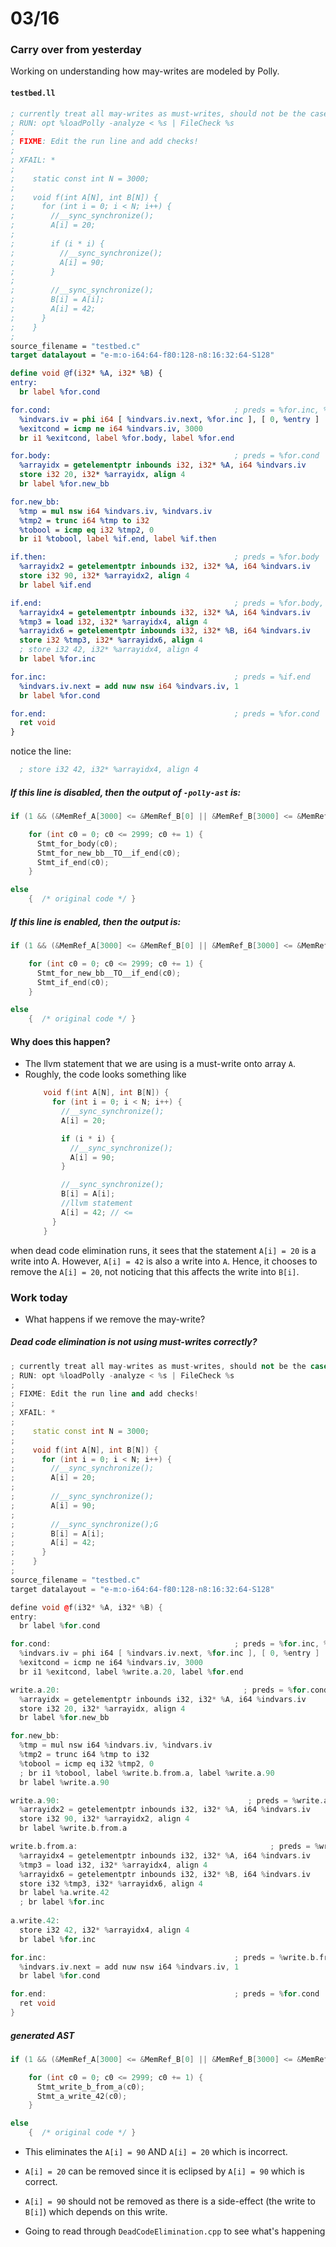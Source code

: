 # 03/16 

### Carry over from yesterday

Working on understanding how may-writes are modeled by Polly.

#### `testbed.ll`
```ll
; currently treat all may-writes as must-writes, should not be the case
; RUN: opt %loadPolly -analyze < %s | FileCheck %s
;
; FIXME: Edit the run line and add checks!
;
; XFAIL: *
;
;    static const int N = 3000;
;
;    void f(int A[N], int B[N]) {
;      for (int i = 0; i < N; i++) {
;        //__sync_synchronize();
;        A[i] = 20;
;
;        if (i * i) {
;          //__sync_synchronize();
;          A[i] = 90;
;        }
;
;        //__sync_synchronize();
;        B[i] = A[i];
;        A[i] = 42;
;      }
;    }
;
source_filename = "testbed.c"
target datalayout = "e-m:o-i64:64-f80:128-n8:16:32:64-S128"

define void @f(i32* %A, i32* %B) {
entry:
  br label %for.cond

for.cond:                                         ; preds = %for.inc, %entry
  %indvars.iv = phi i64 [ %indvars.iv.next, %for.inc ], [ 0, %entry ]
  %exitcond = icmp ne i64 %indvars.iv, 3000
  br i1 %exitcond, label %for.body, label %for.end

for.body:                                         ; preds = %for.cond
  %arrayidx = getelementptr inbounds i32, i32* %A, i64 %indvars.iv
  store i32 20, i32* %arrayidx, align 4
  br label %for.new_bb

for.new_bb:
  %tmp = mul nsw i64 %indvars.iv, %indvars.iv
  %tmp2 = trunc i64 %tmp to i32
  %tobool = icmp eq i32 %tmp2, 0
  br i1 %tobool, label %if.end, label %if.then

if.then:                                          ; preds = %for.body
  %arrayidx2 = getelementptr inbounds i32, i32* %A, i64 %indvars.iv
  store i32 90, i32* %arrayidx2, align 4
  br label %if.end

if.end:                                           ; preds = %for.body, %if.then
  %arrayidx4 = getelementptr inbounds i32, i32* %A, i64 %indvars.iv
  %tmp3 = load i32, i32* %arrayidx4, align 4
  %arrayidx6 = getelementptr inbounds i32, i32* %B, i64 %indvars.iv
  store i32 %tmp3, i32* %arrayidx6, align 4
  ; store i32 42, i32* %arrayidx4, align 4
  br label %for.inc

for.inc:                                          ; preds = %if.end
  %indvars.iv.next = add nuw nsw i64 %indvars.iv, 1
  br label %for.cond

for.end:                                          ; preds = %for.cond
  ret void
}
```

notice the line:

```ll
  ; store i32 42, i32* %arrayidx4, align 4
```


##### If this line is *disabled*, then the output of `-polly-ast` is:
```cpp
if (1 && (&MemRef_A[3000] <= &MemRef_B[0] || &MemRef_B[3000] <= &MemRef_A[0]))

    for (int c0 = 0; c0 <= 2999; c0 += 1) {
      Stmt_for_body(c0);
      Stmt_for_new_bb__TO__if_end(c0);
      Stmt_if_end(c0);
    }

else
    {  /* original code */ }
```

##### If this line is *enabled*, then the output is:
```cpp
if (1 && (&MemRef_A[3000] <= &MemRef_B[0] || &MemRef_B[3000] <= &MemRef_A[0]))

    for (int c0 = 0; c0 <= 2999; c0 += 1) {
      Stmt_for_new_bb__TO__if_end(c0);
      Stmt_if_end(c0);
    }

else
    {  /* original code */ }
```

#### Why does this happen?

- The llvm statement that we are using is a must-write onto array `A`.
- Roughly, the code looks something like
    ```cpp
        void f(int A[N], int B[N]) {
          for (int i = 0; i < N; i++) {
            //__sync_synchronize();
            A[i] = 20;

            if (i * i) {
              //__sync_synchronize();
              A[i] = 90;
            }

            //__sync_synchronize();
            B[i] = A[i];
            //llvm statement
            A[i] = 42; // <=
          }
        }

    ```

when dead code elimination runs, it sees that the statement `A[i] = 20` is a 
write into A. However, `A[i] = 42` is also a write into `A`. Hence, it
chooses to remove the `A[i] = 20`, not noticing that this affects the write
into `B[i]`.


### Work today

- What happens if we remove the may-write?

#####  Dead code elimination is not using must-writes correctly?

```cpp
; currently treat all may-writes as must-writes, should not be the case
; RUN: opt %loadPolly -analyze < %s | FileCheck %s
;
; FIXME: Edit the run line and add checks!
;
; XFAIL: *
;
;    static const int N = 3000;
;
;    void f(int A[N], int B[N]) {
;      for (int i = 0; i < N; i++) {
;        //__sync_synchronize();
;        A[i] = 20;
;
;        //__sync_synchronize();
;        A[i] = 90;
;
;        //__sync_synchronize();G
;        B[i] = A[i];
;        A[i] = 42;
;      }
;    }
;
source_filename = "testbed.c"
target datalayout = "e-m:o-i64:64-f80:128-n8:16:32:64-S128"

define void @f(i32* %A, i32* %B) {
entry:
  br label %for.cond

for.cond:                                         ; preds = %for.inc, %entry
  %indvars.iv = phi i64 [ %indvars.iv.next, %for.inc ], [ 0, %entry ]
  %exitcond = icmp ne i64 %indvars.iv, 3000
  br i1 %exitcond, label %write.a.20, label %for.end

write.a.20:                                         ; preds = %for.cond
  %arrayidx = getelementptr inbounds i32, i32* %A, i64 %indvars.iv
  store i32 20, i32* %arrayidx, align 4
  br label %for.new_bb

for.new_bb:
  %tmp = mul nsw i64 %indvars.iv, %indvars.iv
  %tmp2 = trunc i64 %tmp to i32
  %tobool = icmp eq i32 %tmp2, 0
  ; br i1 %tobool, label %write.b.from.a, label %write.a.90
  br label %write.a.90

write.a.90:                                          ; preds = %write.a.20
  %arrayidx2 = getelementptr inbounds i32, i32* %A, i64 %indvars.iv
  store i32 90, i32* %arrayidx2, align 4
  br label %write.b.from.a

write.b.from.a:                                           ; preds = %write.a.20, %if.then
  %arrayidx4 = getelementptr inbounds i32, i32* %A, i64 %indvars.iv
  %tmp3 = load i32, i32* %arrayidx4, align 4
  %arrayidx6 = getelementptr inbounds i32, i32* %B, i64 %indvars.iv
  store i32 %tmp3, i32* %arrayidx6, align 4
  br label %a.write.42
  ; br label %for.inc
  
a.write.42:
  store i32 42, i32* %arrayidx4, align 4
  br label %for.inc

for.inc:                                          ; preds = %write.b.from.a
  %indvars.iv.next = add nuw nsw i64 %indvars.iv, 1
  br label %for.cond

for.end:                                          ; preds = %for.cond
  ret void
}
```

##### generated AST

```cpp
if (1 && (&MemRef_A[3000] <= &MemRef_B[0] || &MemRef_B[3000] <= &MemRef_A[0]))

    for (int c0 = 0; c0 <= 2999; c0 += 1) {
      Stmt_write_b_from_a(c0);
      Stmt_a_write_42(c0);
    }

else
    {  /* original code */ }

```

- This eliminates the `A[i] = 90` AND `A[i] = 20` which is incorrect. 

- `A[i] = 20` can be removed since it is eclipsed by `A[i] = 90` 
which is correct.

- `A[i] = 90` should not be removed as there is a side-effect (the write to `B[i]`) which
depends on this write.

- Going to read through `DeadCodeElimination.cpp` to see what's happening
